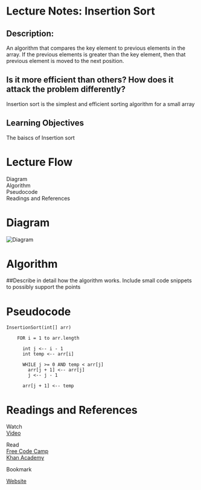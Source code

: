# Lecture Notes: Insertion Sort

## Description:
An algorithm that compares the key element to previous elements in the array. If the previous elements is greater than the key element, then that previous element is moved to the next position.

## Is it more efficient than others? How does it attack the problem differently?

Insertion sort is the simplest and efficient sorting algorithm for a small array


## Learning Objectives
The baiscs of Insertion sort 

# Lecture Flow
Diagram<br />
Algorithm<br />
Pseudocode<br />
Readings and References

# Diagram
![Diagram](https://he-s3.s3.amazonaws.com/media/uploads/46bfac9.png)

# Algorithm
##Describe in detail how the algorithm works. Include small code snippets to possibly support the points

# Pseudocode
```
InsertionSort(int[] arr)

    FOR i = 1 to arr.length
    
      int j <-- i - 1
      int temp <-- arr[i]
      
      WHILE j >= 0 AND temp < arr[j]
        arr[j + 1] <-- arr[j]
        j <-- j - 1
        
      arr[j + 1] <-- temp
```

# Readings and References
Watch</br>
[Video](https://youtu.be/OGzPmgsI-pQ)

Read</br>
[Free Code Camp](https://guide.freecodecamp.org/algorithms/sorting-algorithms/insertion-sort/)</br>
[Khan Academy](https://www.khanacademy.org/computing/computer-science/algorithms/insertion-sort/a/insertion-sort)

Bookmark

[Website]()